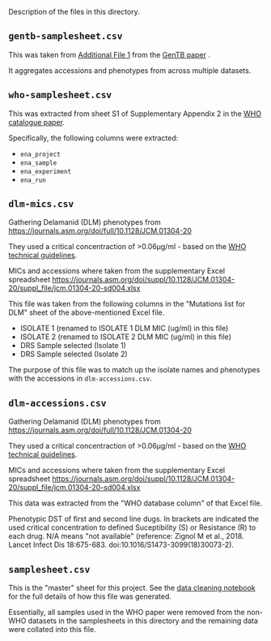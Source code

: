Description of the files in this directory.

## `gentb-samplesheet.csv`

This was taken
from [Additional File 1](https://genomemedicine.biomedcentral.com/articles/10.1186/s13073-021-00953-4#MOESM1)
from
the [GenTB paper](https://genomemedicine.biomedcentral.com/articles/10.1186/s13073-021-00953-4)
.

It aggregates accessions and phenotypes from across multiple datasets.

## `who-samplesheet.csv`

This was extracted from sheet S1 of Supplementary Appendix 2 in
the [WHO catalogue paper](https://doi.org/10.1016/S2666-5247(21)00301-3).

Specifically, the following columns were extracted:

- `ena_project`
- `ena_sample`
- `ena_experiment`
- `ena_run`

## `dlm-mics.csv`

Gathering Delamanid (DLM) phenotypes from https://journals.asm.org/doi/full/10.1128/JCM.01304-20

They used a critical concentraction of >0.06μg/ml - based on the [WHO technical guidelines](https://apps.who.int/iris/bitstream/handle/10665/260470/WHO-CDS-TB-2018.5-eng.pdf).

MICs and accessions where taken from the supplementary Excel spreadsheet https://journals.asm.org/doi/suppl/10.1128/JCM.01304-20/suppl_file/jcm.01304-20-sd004.xlsx

This file was taken from the following columns in the "Mutations list for DLM" sheet of the above-mentioned Excel file.
- ISOLATE 1 (renamed to ISOLATE 1 DLM MIC (ug/ml) in this file)
- ISOLATE 2 (renamed to ISOLATE 2 DLM MIC (ug/ml) in this file)
- DRS Sample selected (Isolate 1)
- DRS Sample selected (Isolate 2)

The purpose of this file was to match up the isolate names and phenotypes with the accessions in `dlm-accessions.csv`.

## `dlm-accessions.csv`

Gathering Delamanid (DLM) phenotypes from https://journals.asm.org/doi/full/10.1128/JCM.01304-20

They used a critical concentraction of >0.06μg/ml - based on the [WHO technical guidelines](https://apps.who.int/iris/bitstream/handle/10665/260470/WHO-CDS-TB-2018.5-eng.pdf).

MICs and accessions where taken from the supplementary Excel spreadsheet https://journals.asm.org/doi/suppl/10.1128/JCM.01304-20/suppl_file/jcm.01304-20-sd004.xlsx

This data was extracted from the "WHO database column" of that Excel file.

Phenotypic DST of first and second line dugs. In brackets are indicated the used critical concentration to defined Suceptibility (S) or Resistance (R) to each drug. N/A means "not available" (reference: Zignol M et al., 2018. Lancet Infect Dis 18:675-683. doi:10.1016/S1473-3099(18)30073-2).

## `samplesheet.csv`

This is the "master" sheet for this project. See
the [data cleaning notebook](../workflow/notebooks/data-cleaning.ipynb) for the full
details of how this file was generated.

Essentially, all samples used in the WHO paper were removed from the non-WHO datasets in
the samplesheets in this directory and the remaining data were collated into this file.